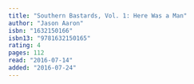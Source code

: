 ```yaml
---
title: "Southern Bastards, Vol. 1: Here Was a Man"
author: "Jason Aaron"
isbn: "1632150166"
isbn13: "9781632150165"
rating: 4
pages: 112
read: "2016-07-14"
added: "2016-07-24"
---
```


